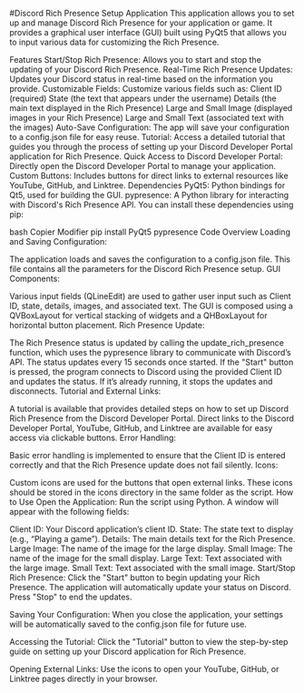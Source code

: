 #Discord Rich Presence Setup Application
This application allows you to set up and manage Discord Rich Presence for your application or game. It provides a graphical user interface (GUI) built using PyQt5 that allows you to input various data for customizing the Rich Presence.

Features
Start/Stop Rich Presence: Allows you to start and stop the updating of your Discord Rich Presence.
Real-Time Rich Presence Updates: Updates your Discord status in real-time based on the information you provide.
Customizable Fields: Customize various fields such as:
Client ID (required)
State (the text that appears under the username)
Details (the main text displayed in the Rich Presence)
Large and Small Image (displayed images in your Rich Presence)
Large and Small Text (associated text with the images)
Auto-Save Configuration: The app will save your configuration to a config.json file for easy reuse.
Tutorial: Access a detailed tutorial that guides you through the process of setting up your Discord Developer Portal application for Rich Presence.
Quick Access to Discord Developer Portal: Directly open the Discord Developer Portal to manage your application.
Custom Buttons: Includes buttons for direct links to external resources like YouTube, GitHub, and Linktree.
Dependencies
PyQt5: Python bindings for Qt5, used for building the GUI.
pypresence: A Python library for interacting with Discord's Rich Presence API.
You can install these dependencies using pip:

bash
Copier
Modifier
pip install PyQt5 pypresence
Code Overview
Loading and Saving Configuration:

The application loads and saves the configuration to a config.json file. This file contains all the parameters for the Discord Rich Presence setup.
GUI Components:

Various input fields (QLineEdit) are used to gather user input such as Client ID, state, details, images, and associated text.
The GUI is composed using a QVBoxLayout for vertical stacking of widgets and a QHBoxLayout for horizontal button placement.
Rich Presence Update:

The Rich Presence status is updated by calling the update_rich_presence function, which uses the pypresence library to communicate with Discord’s API. The status updates every 15 seconds once started.
If the "Start" button is pressed, the program connects to Discord using the provided Client ID and updates the status. If it’s already running, it stops the updates and disconnects.
Tutorial and External Links:

A tutorial is available that provides detailed steps on how to set up Discord Rich Presence from the Discord Developer Portal.
Direct links to the Discord Developer Portal, YouTube, GitHub, and Linktree are available for easy access via clickable buttons.
Error Handling:

Basic error handling is implemented to ensure that the Client ID is entered correctly and that the Rich Presence update does not fail silently.
Icons:

Custom icons are used for the buttons that open external links. These icons should be stored in the icons directory in the same folder as the script.
How to Use
Open the Application: Run the script using Python. A window will appear with the following fields:

Client ID: Your Discord application’s client ID.
State: The state text to display (e.g., “Playing a game”).
Details: The main details text for the Rich Presence.
Large Image: The name of the image for the large display.
Small Image: The name of the image for the small display.
Large Text: Text associated with the large image.
Small Text: Text associated with the small image.
Start/Stop Rich Presence: Click the "Start" button to begin updating your Rich Presence. The application will automatically update your status on Discord. Press "Stop" to end the updates.

Saving Your Configuration: When you close the application, your settings will be automatically saved to the config.json file for future use.

Accessing the Tutorial: Click the "Tutorial" button to view the step-by-step guide on setting up your Discord application for Rich Presence.

Opening External Links: Use the icons to open your YouTube, GitHub, or Linktree pages directly in your browser.
